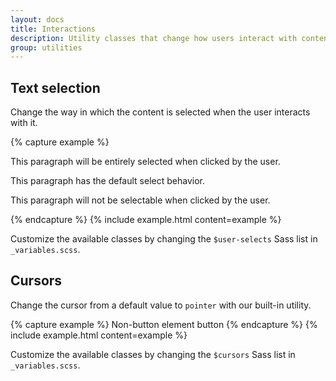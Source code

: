 ```yaml
---
layout: docs
title: Interactions
description: Utility classes that change how users interact with contents of a website.
group: utilities
---
```


## Text selection

Change the way in which the content is selected when the user interacts with it.

{% capture example %}
<p class="user-select-all">This paragraph will be entirely selected when clicked by the user.</p>
<p class="user-select-auto">This paragraph has the default select behavior.</p>
<p class="user-select-none">This paragraph will not be selectable when clicked by the user.</p>
{% endcapture %}
{% include example.html content=example %}

Customize the available classes by changing the `$user-selects` Sass list in `_variables.scss`.

## Cursors

Change the cursor from a default value to `pointer` with our built-in utility.

{% capture example %}
<span role="button" class="cursor-pointer">Non-button element button</span>
{% endcapture %}
{% include example.html content=example %}

Customize the available classes by changing the `$cursors` Sass list in `_variables.scss`.
